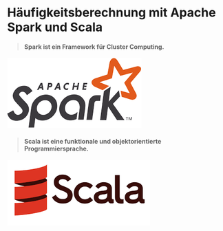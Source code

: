 
# Häufigkeitsberechnung mit Apache Spark und Scala
> #### Spark ist ein Framework für Cluster Computing.
![alt text](/bild.jpeg)
> #### Scala ist eine funktionale und objektorientierte Programmiersprache.
![alt text](/bild2.jpeg)

